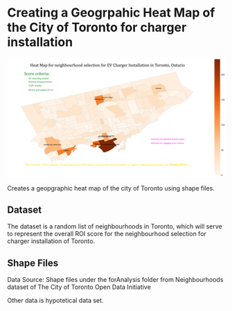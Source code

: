 # Creating a Geogrpahic Heat Map of the City of Toronto for charger installation

![Sample Output](/sampleOutput.png)

Creates a geopgraphic heat map of the city of Toronto using shape files. 

## Dataset

The dataset is a random list of neighbourhoods in Toronto, which will serve to represent the overall ROI score for the neighbourhood selection for charger installation of Toronto. 

## Shape Files

Data Source: Shape files under the forAnalysis folder from Neighbourhoods dataset of The City of Toronto Open Data Initiative

Other data is hypotetical data set.

